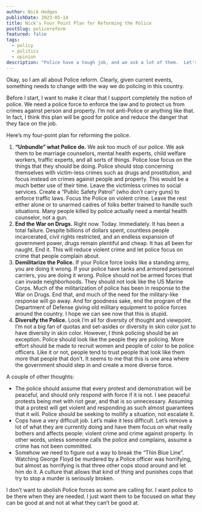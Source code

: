 ```yaml
---
author: Nick Hodges
publishDate: 2023-05-14
title: Nick's Four Point Plan for Reforming the Police
postSlug: policereform
featured: false
tags:
  - policy
  - politics
  - opinion
description: "Police have a tough job, and we ask a lot of them.  Let's make things easier for them and better for everyone."
---
```


Okay, so I am all about Police reform. Clearly, given current events, something needs to change with the way we do policing in this country.

Before I start, I want to make it clear that I support completely the notion of police. We need a police force to enforce the law and to protect us from crimes against person and property. I’m not anti-Police or anything like that. In fact, I think this plan will be good for police and reduce the danger that they face on the job.

Here’s my four-point plan for reforming the police.

1. **“Unbundle” what Police do.** We ask too much of our police. We ask them to be marriage counselors, mental health experts, child welfare workers, traffic experts, and all sorts of things. Police lose focus on the things that they should be doing. Police should stop concerning themselves with victim-less crimes such as drugs and prostitution, and focus instead on crimes against people and property. This would be a much better use of their time. Leave the victimless crimes to social services. Create a “Public Safety Patrol” (who don’t carry guns) to enforce traffic laws. Focus the Police on violent crime. Leave the rest either alone or to unarmed cadres of folks better trained to handle such situations. Many people killed by police actually need a mental health counselor, not a gun.
2. **End the War on Drugs.** Right now. Today. Immediately. It has been a total failure. Despite billions of dollars spent, countless people incarcerated, civil rights restricted, and an endless expansion of government power, drugs remain plentiful and cheap. It has all been for naught. End it. This will reduce violent crime and let police focus on crime that people complain about.
3. **Demilitarize the Police.** If your Police force looks like a standing army, you are doing it wrong. If your police have tanks and armored personnel carriers, you are doing it wrong. Police should not be armed forces that can invade neighborhoods. They should not look like the US Marine Corps. Much of the militarization of police has been in response to the War on Drugs. End that, and much of the need for the military-like response will go away. And for goodness sake, end the program of the Department of Defense giving old military equipment to police forces around the country. I hope we can see now that this is stupid.
4. **Diversify the Police.** Look I’m all for diversity of thought and viewpoint. I’m not a big fan of quotas and set-asides or diversity in skin color just to have diversity in skin color. However, I think policing should be an exception. Police should look like the people they are policing. More effort should be made to recruit women and people of color to be police officers. Like it or not, people tend to trust people that look like them more that people that don’t. It seems to me that this is one area where the government should step in and create a more diverse force.

A couple of other thoughts:

- The police should assume that every protest and demonstration will be peaceful, and should only respond with force if it is not. I see peaceful protests being met with riot gear, and that is so unnecessary. Assuming that a protest will get violent and responding as such almost guarantees that it will. Police should be seeking to mollify a situation, not escalate it.
- Cops have a very difficult job. Let’s make it less difficult. Let’s remove a lot of what they are currently doing and have them focus on what really bothers and affects people: violent crime and crime against property. In other words, unless someone calls the police and complains, assume a crime has not been committed.
- Somehow we need to figure out a way to break the “Thin Blue Line”. Watching George Floyd be murdered by a Police officer was horrifying, but almost as horrifying is that three other cops stood around and let him do it. A culture that allows that kind of thing and punishes cops that try to stop a murder is seriously broken.

I don’t want to abolish Police forces as some are calling for. I want police to be there when they are needed. I just want them to be focused on what they can be good at and not at what they can’t be good at.
